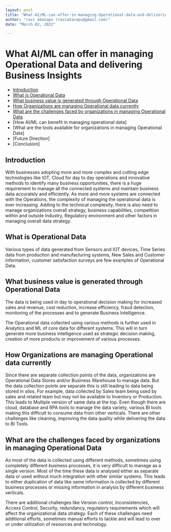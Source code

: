 ```yaml
---
layout: post
title: "What-AI/ML-can-offer-in-managing-Operational-data-and-delivering-business-insights"
author: "ravi akasapu (raviakasapu@gmail.com)"
date: "March 02, 2022"

---
```

<h1> What AI/ML can offer in managing Operational Data and delivering Business Insights </h1>

* [Introduction](#introduction)
* [What is Operational Data](#what-is-operational-data)
* [What business value is generated through Operational Data](#what-business-value-is-generated-through-operational-data)
* [How Organizations are managing Operational data currently](#how-organizations-are-managing-operational-data-currently)
* [What are the challenges faced by organizations in managing Operational Data](#what-are-the-challenges-faced-by-organizations-in-managing-operational-data)
* [How AI/ML can benefit in managing operational data]
* [What are the tools available for organizations in managing Operational Data]
* [Future Direction]
* [Conclusion]


## Introduction

With businesses adopting more and more complex and cutting edge technologies like IOT, Cloud for day to day operations and innovative methods to identify many business opportunities, there is a huge requirement to manage all the connected systems and maintain business data accurately and efficiently. As more and more systems are connected with the Operations, the complexity of managing the operational data is ever increasing. Adding to the technical complexity, there is also need to manage organizations overall strategy, business capabilities, competition within and outside Industry, Regulatory environment and other factors in managing overall data strategy.

## What is Operational Data

Various types of data generated from Sensors and IOT devices, Time Series data from production and manufacturing systems, New Sales and Customer information, customer satisfaction surveys are few examples of Operational Data. 

## What business value is generated through Operational Data

The data is being used in day to operational decision making for increased sales and revenue,  cost reduction, increase efficiency, fraud detection, monitoring of the processes and to generate Business Intelligence.

The Operational data collected using various methods is further used in Analytics and ML of core data for different systems. This will in turn generate more business intelligence used as strategic decision making, creation of more products or improvement of various processes. 

## How Organizations are managing Operational data currently

Since there are separate collection points of the data, organizations are Operational Data Stores and/or Business Warehouse to manage data. But the data collection points are separate this is still leading to data being stored in silos. For example, data collected by Sales team being used by sales and related team but may not be available to Inventory or Production. This leads to Multiple version of same data at the top. Even though there are cloud, database and RPA tools to manage the data variety, various BI tools making this difficult to consume data from other verticals.  There are other challenges like cleaning, improving the data quality while delivering the data to BI Tools.


## What are the challenges faced by organizations in managing Operational Data

As most of the data is collected using different methods, sometimes using completely different business processes, it is very difficult to manage as a single version. Most of the time these data is analysed either as separate data or used without much integration with other similar systems. This leads to either duplication of data like same information is collected by different business processes or missing information in  analysis by different business verticals.

There are additional challenges like Version control, Inconsistencies, Access Control, Security, redundancy, regulatory requirements which will affect the organizational data strategy. Each of these challenges need additional efforts, sometimes manual efforts to tackle and  will lead to over or under utilization of resources and technology.

